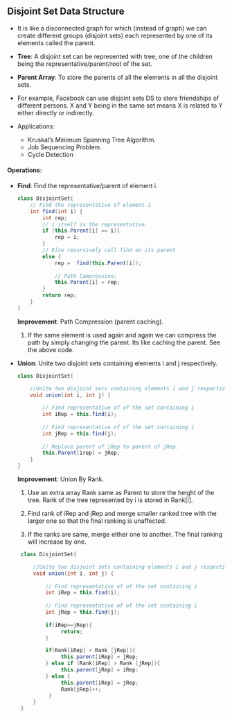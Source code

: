 ## Disjoint Set Data Structure
 
- It is like a disconnected graph for which (instead of graph) we can create different groups (disjoint sets) each 
  represented by one of its elements called the parent.

- **Tree**: A disjoint set can be represented with tree, one of the children being the 
representative/parent/root of the set.

- **Parent Array**: To store the parents of all the elements in all the disjoint sets.

- For example, Facebook can use disjoint sets DS to store friendships of different persons. X and Y being in the 
same set means X is related to Y either directly or indirectly.

- Applications:
    - Kruskal’s Minimum Spanning Tree Algorithm.
    - Job Sequencing Problem.
    - Cycle Detection

#### Operations:

- **Find**: Find the representative/parent of element i.
    ```java
    class DisjointSet{
        // Find the representative of element i
        int find(int i) {
            int rep;
            // i itself is the representative
            if (this.Parent[i] == i){
                rep = i;
            } 
            // Else recursively call find on its parent
            else {
                rep =  find(this.Parent[i]);
              
                // Path Compression: 
                this.Parent[i] = rep;
            }
            return rep;
        }
    }
    ```
    
    **Improvement**: Path Compression (parent caching).
    1. If the same element is used again and again we can compress the path
       by simply changing the parent. Its like caching the parent. See the above code.
    

- **Union**: Unite two disjoint sets containing elements i and j respectively.
    ```java
    class DisjointSet{

        //Unite two disjoint sets containing elements i and j respectively.
        void union(int i, int j) {
      
            // Find representative of of the set containing i
            int iRep = this.find(i);
        
            // Find representative of of the set containing i    
            int jRep = this.find(j);
        
            // Replace parent of iRep to parent of jRep.
            this.Parent[irep] = jRep;
        }
    }
    ```
   
    **Improvement**: Union By Rank.
    1. Use an extra array Rank same as Parent to store the height of the tree. Rank of the tree represented by i 
       is stored in Rank[i].
       
    2. Find rank of iRep and jRep and merge smaller ranked tree with the larger one so that the final ranking is 
       unaffected.
       
    3. If the ranks are same, merge either one to another. The final ranking will increase by one.
 
    ```java
     class DisjointSet{
 
         //Unite two disjoint sets containing elements i and j respectively.
         void union(int i, int j) {
       
             // Find representative of of the set containing i
             int iRep = this.find(i);
         
             // Find representative of of the set containing i    
             int jRep = this.find(j);    
           
             if(iRep==jRep){
                  return;
             }

             if(Rank[iRep] < Rank [jRep]){
                  this.parent[iRep] = jRep;
             } else if (Rank[iRep] > Rank [jRep]){
                  this.parent[jRep] = iRep;
             } else {
                  this.parent[iRep] = jRep;
                  Rank[jRep]++;
              }
         }
     }
     ```